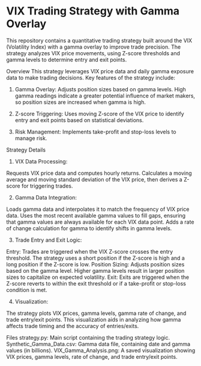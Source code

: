 # VIX Trading Strategy with Gamma Overlay

This repository contains a quantitative trading strategy built around the VIX (Volatility Index) with a gamma overlay to improve trade precision. The strategy analyzes VIX price movements, using Z-score thresholds and gamma levels to determine entry and exit points.

Overview
This strategy leverages VIX price data and daily gamma exposure data to make trading decisions. Key features of the strategy include:

1. Gamma Overlay: Adjusts position sizes based on gamma levels. High gamma readings indicate a greater potential influence of market makers, so position sizes are increased when gamma is high.
   
2. Z-score Triggering: Uses moving Z-score of the VIX price to identify entry and exit points based on statistical deviations.

3. Risk Management: Implements take-profit and stop-loss levels to manage risk.
   

Strategy Details
  
1. VIX Data Processing:

Requests VIX price data and computes hourly returns.
Calculates a moving average and moving standard deviation of the VIX price, then derives a Z-score for triggering trades.

2. Gamma Data Integration:

Loads gamma data and interpolates it to match the frequency of VIX price data.
Uses the most recent available gamma values to fill gaps, ensuring that gamma values are always available for each VIX data point.
Adds a rate of change calculation for gamma to identify shifts in gamma levels.

3. Trade Entry and Exit Logic:

Entry: Trades are triggered when the VIX Z-score crosses the entry threshold. The strategy uses a short position if the Z-score is high and a long position if the Z-score is low.
Position Sizing: Adjusts position sizes based on the gamma level. Higher gamma levels result in larger position sizes to capitalize on expected volatility.
Exit: Exits are triggered when the Z-score reverts to within the exit threshold or if a take-profit or stop-loss condition is met.

4. Visualization:

The strategy plots VIX prices, gamma levels, gamma rate of change, and trade entry/exit points. This visualization aids in analyzing how gamma affects trade timing and the accuracy of entries/exits.

Files
strategy.py: Main script containing the trading strategy logic.
Synthetic_Gamma_Data.csv: Gamma data file, containing date and gamma values (in billions).
VIX_Gamma_Analysis.png: A saved visualization showing VIX prices, gamma levels, rate of change, and trade entry/exit points.
